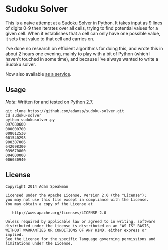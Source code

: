 Sudoku Solver
============

This is a naive attempt at a Sudoku Solver in Python. It takes input as 9 lines of digits 0-9 then iterates over all cells, trying to find potential values for a given cell. When it establishes that a cell can only have one possible value, it sets that value to that cell and carries on.

I've done no research on efficient algorithms for doing this, and wrote this in about 2 hours one evening, mainly to play with a bit of Python (which I haven't touched in some time), and because I've always wanted to write a Sudoku solver.

Now also available [as a service](https://github.com/adamsp/sudoku-solver-gae).

## Usage
_Note_: Written for and tested on Python 2.7.

```
git clone https://github.com/adamsp/sudoku-solver.git
cd sudoku-solver
python sudokusolver.py
097080600
000000700
008012530
001540298
900307006
642098300
039670800
004000000
006030940

```

## License

    Copyright 2014 Adam Speakman

    Licensed under the Apache License, Version 2.0 (the "License");
    you may not use this file except in compliance with the License.
    You may obtain a copy of the License at

       http://www.apache.org/licenses/LICENSE-2.0

    Unless required by applicable law or agreed to in writing, software
    distributed under the License is distributed on an "AS IS" BASIS,
    WITHOUT WARRANTIES OR CONDITIONS OF ANY KIND, either express or implied.
    See the License for the specific language governing permissions and
    limitations under the License.
